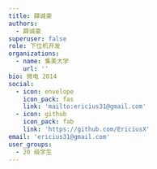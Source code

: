 ```yaml
---
title: 薛诚豪
authors:
  - 薛诚豪
superuser: false
role: 下位机开发
organizations:
  - name: 集美大学
    url: ''
bio: 微电 2014
social:
  - icon: envelope
    icon_pack: fas
    link: 'mailto:ericius31@gmail.com'
  - icon: github
    icon_pack: fab
    link: 'https://github.com/EriciusX'
email: 'ericius31@gmail.com'
user_groups:
  - 20 级学生
---
```


